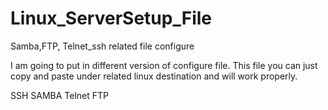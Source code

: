 # Linux_ServerSetup_File
Samba,FTP, Telnet_ssh related file configure

I am going to put in different version of configure file. This file you can just copy and paste under related linux destination and will work properly.


SSH
SAMBA
Telnet
FTP
